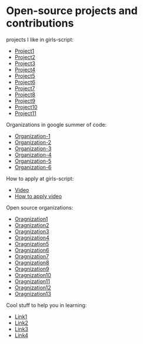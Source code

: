 # Open-source projects and contributions
projects I like in girls-script:

- [Project1](https://github.com/Tech-N-Science/FunwithScience)
- [Project2](https://github.com/ZeroOctave/ZeroOctave-Javascript-Projects)
- [Project3](https://github.com/Daksh777/TakeABreak)
- [Project4](https://github.com/arpit456jain/Cool-Front-End-Templates)
- [Project5](https://github.com/DSC-JSS-NOIDA/QuickLearn)
- [Project6](https://github.com/SauravMukherjee44/Aec-Library-Website)
- [Project7](https://github.com/khushi-purwar/WebDev-ProjectKart)
- [Project8](https://github.com/SauravMukherjee44/CodeIN-Community-Website)
- [Project9](https://github.com/vasu-1/CalcHub)
- [Project10](https://github.com/swapnilsparsh/30DaysOfJavaScript)
- [Project11](https://github.com/harshita214/Chrome-Extension)

Organizations in google summer of code:
- [Organization-1](https://summerofcode.withgoogle.com/programs/2022/organizations/wikimedia-foundation)
- [Organization-2](https://summerofcode.withgoogle.com/programs/2022/organizations/neutralinojs)
- [Organization-3](https://summerofcode.withgoogle.com/programs/2022/organizations/xwiki)
- [Organization-4](https://summerofcode.withgoogle.com/programs/2022/organizations/jitsi)
- [Organization-5](https://summerofcode.withgoogle.com/programs/2022/organizations/plone-foundation)
- [Organization-6](https://summerofcode.withgoogle.com/programs/2022/organizations/electron)

How to apply at girls-script:
- [Video](https://summerofcode.withgoogle.com/programs/2022/organizations/wikimedia-foundation)
- [How to apply video](https://www.youtube.com/watch?v=xwZ25QRhxpg)

Open source organizations:
- [Oragnization1](https://codeheat.org/)
- [Oragnization2](https://developers.google.com/season-of-docs)
- [Oragnization3](https://fellowship.mlh.io/)
- [Oragnization4](https://lfx.linuxfoundation.org/tools/mentorship/)
- [Oragnization5](https://gssoc.girlscript.tech/)
- [Oragnization6](https://hacktoberfest.digitalocean.com/)
- [Oragnization7](https://24pullrequests.com/about)
- [Oragnization8](https://www.eddiehub.org/?r_done=1) 
- [Oragnization9](https://www.eddiejaoude.io/course-github-profile-landing?r_done=1)
- [Oragnization10](https://www.outreachy.org/)
- [Oragnization11](https://supertokens.com/)
- [Oragnization12](https://devlibrary.withgoogle.com/?utm_source=freecodecamp-blog&utm_medium=submit&utm_campaign=freecodecamp-blog)
- [Oragnization13](https://thegooddocsproject.dev/)

Cool stuff to help you in learning:
- [Link1](https://www.twilio.com/quest/learn/open-source)
- [Link2](https://ohmygit.org/)
- [Link3](https://learngitbranching.js.org/)
- [Link4](https://dev.to/edge-and-node/the-complete-guide-to-full-stack-web3-development-4g74)


